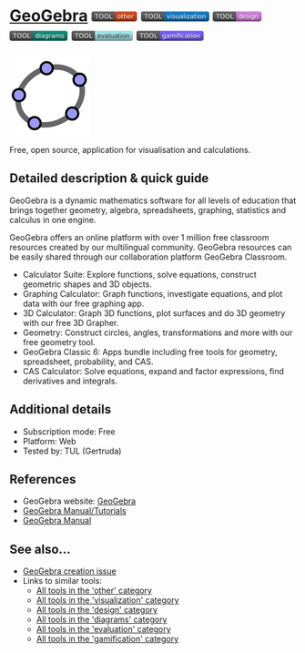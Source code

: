 # [GeoGebra](https://www.geogebra.org/)  [<img src="images/other.png" align="bottom">](https://github.com/e-CLOSE/Toolbox/issues?q=label%3A01_TOOL+label%3Aother) [<img src="images/visualization.png" align="bottom">](https://github.com/e-CLOSE/Toolbox/issues?q=label%3A01_TOOL+label%3Avisualization) [<img src="images/design.png" align="bottom">](https://github.com/e-CLOSE/Toolbox/issues?q=label%3A01_TOOL+label%3Adesign) [<img src="images/diagrams.png" align="bottom">](https://github.com/e-CLOSE/Toolbox/issues?q=label%3A01_TOOL+label%3Adiagrams) [<img src="images/evaluation.png" align="bottom">](https://github.com/e-CLOSE/Toolbox/issues?q=label%3A01_TOOL+label%3Aevaluation) [<img src="images/gamification.png" align="bottom">](https://github.com/e-CLOSE/Toolbox/issues?q=label%3A01_TOOL+label%3Agamification)

[<img src="images/geogebra.png" align="bottom" alt="geogebra Logo">](https://www.geogebra.org/)

Free, open source, application for visualisation and calculations.


## Detailed description & quick guide

GeoGebra is a dynamic mathematics software for all levels of education that brings together geometry, algebra, spreadsheets, graphing, statistics and calculus in one engine. 

GeoGebra offers an online platform with over 1 million free classroom resources created by our multilingual community.
GeoGebra resources can be easily shared through our collaboration platform GeoGebra Classroom.

- Calculator Suite: Explore functions, solve equations, construct geometric shapes and 3D objects.
- Graphing Calculator: Graph functions, investigate equations, and plot data with our free graphing app.
- 3D Calculator: Graph 3D functions, plot surfaces and do 3D geometry with our free 3D Grapher.
- Geometry: Construct circles, angles, transformations and more with our free geometry tool.
- GeoGebra Classic 6: Apps bundle including free tools for geometry, spreadsheet, probability, and CAS.
- CAS Calculator: Solve equations, expand and factor expressions, find derivatives and integrals.



## Additional details

- Subscription mode: Free
- Platform: Web
- Tested by: TUL (Gertruda)

## References

- GeoGebra website: [GeoGebra](https://www.geogebra.org/)
- [GeoGebra Manual/Tutorials](https://wiki.geogebra.org/?do=lastcomments)
- [GeoGebra Manual](https://wiki.geogebra.org/en/Manual)


## See also...

- [GeoGebra creation issue](https://github.com/e-CLOSE/Toolbox/issues/118)
- Links to similar tools:
  - [All tools in the 'other' category](https://github.com/e-CLOSE/Toolbox/issues?q=label%3A01_TOOL+label%3Aother)
  - [All tools in the 'visualization' category](https://github.com/e-CLOSE/Toolbox/issues?q=label%3A01_TOOL+label%3Avisualization)
  - [All tools in the 'design' category](https://github.com/e-CLOSE/Toolbox/issues?q=label%3A01_TOOL+label%3Adesign)
  - [All tools in the 'diagrams' category](https://github.com/e-CLOSE/Toolbox/issues?q=label%3A01_TOOL+label%3Adiagrams)
  - [All tools in the 'evaluation' category](https://github.com/e-CLOSE/Toolbox/issues?q=label%3A01_TOOL+label%3Aevaluation)
  - [All tools in the 'gamification' category](https://github.com/e-CLOSE/Toolbox/issues?q=label%3A01_TOOL+label%3Agamification)
